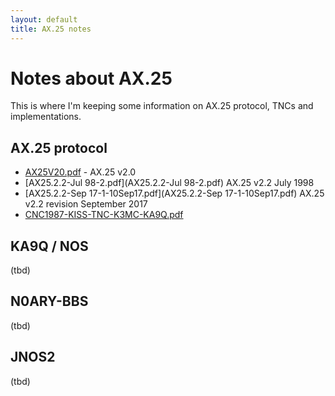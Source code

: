 ```yaml
---
layout: default
title: AX.25 notes
---
```


# Notes about AX.25

This is where I'm keeping some information on AX.25 protocol, TNCs and
implementations.

## AX.25 protocol

 * [AX25V20.pdf](AX25V20.pdf) - AX.25 v2.0
 * [AX25.2.2-Jul 98-2.pdf](AX25.2.2-Jul 98-2.pdf) AX.25 v2.2 July 1998
 * [AX25.2.2-Sep 17-1-10Sep17.pdf](AX25.2.2-Sep 17-1-10Sep17.pdf) AX.25 v2.2 revision September 2017
 * [CNC1987-KISS-TNC-K3MC-KA9Q.pdf](CNC1987-KISS-TNC-K3MC-KA9Q.pdf)

## KA9Q / NOS

(tbd)

## N0ARY-BBS

(tbd)

## JNOS2

(tbd)

